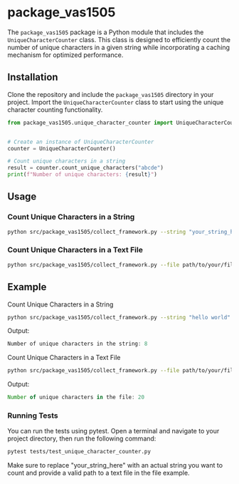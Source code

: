 # package_vas1505

The `package_vas1505` package is a Python module that includes the `UniqueCharacterCounter` class. This class is designed to efficiently count the number of unique characters in a given string while incorporating a caching mechanism for optimized performance.

## Installation

Clone the repository and include the `package_vas1505` directory in your project. Import the `UniqueCharacterCounter` class to start using the unique character counting functionality.

```python
from package_vas1505.unique_character_counter import UniqueCharacterCounter


# Create an instance of UniqueCharacterCounter
counter = UniqueCharacterCounter()

# Count unique characters in a string
result = counter.count_unique_characters("abcde")
print(f"Number of unique characters: {result}")
```

## Usage

### Count Unique Characters in a String

```bash
python src/package_vas1505/collect_framework.py --string "your_string_here"
```
### Count Unique Characters in a Text File
```bash
python src/package_vas1505/collect_framework.py --file path/to/your/file.txt
```
## Example
Count Unique Characters in a String
```bash
python src/package_vas1505/collect_framework.py --string "hello world"
```
Output:

```c
Number of unique characters in the string: 8
```
Count Unique Characters in a Text File
```bash
python src/package_vas1505/collect_framework.py --file path/to/your/file.txt
```
Output:

```javascript
Number of unique characters in the file: 20
```

### Running Tests
You can run the tests using pytest. Open a terminal and navigate to your project directory, then run the following command:

```bash
pytest tests/test_unique_character_counter.py
```
Make sure to replace "your_string_here" with an actual string you want to count and provide a valid path to a text file in the file example.